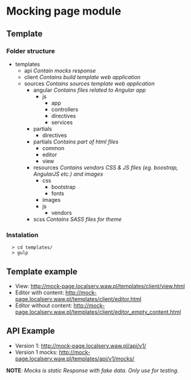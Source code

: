 # Mocking page module

## Template


### Folder structure

- templates
  - api  _Contain mocks response_
  - client _Contains build template web application_
  - sources _Contains sources template web application_
    - angular _Contains files related to Angular app_
      - js
        - app
        - controllers
        - directives
        - services
    - partials
      - directives
    - partials _Contains part of html files_
      - common
      - editor
      - view
    - resources _Contains vendors CSS & JS files (eg. boostrap, AngularJS etc.) and images_
      - css
        - bootstrap
        - fonts
      - images
      - js
        - vendors
    - scss _Contains SASS files for theme_

### Instalation
``` 
  > cd templates/ 
  > gulp
```


## Template example
* View: http://mock-page.localserv.waw.pl/templates/client/view.html
* Editor with content: http://mock-page.localserv.waw.pl/templates/client/editor.html
* Editor without content: http://mock-page.localserv.waw.pl/templates/client/editor_empty_content.html

## API Example
* Version 1: http://mock-page.localserv.waw.pl/api/v1/
* Version 1 mocks: http://mock-page.localserv.waw.pl/templates/api/v1/mocks/ 

**NOTE**: _Mocks is static Response with fake data. Only use for testing._

